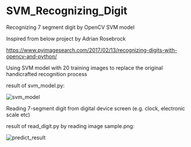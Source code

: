 # SVM_Recognizing_Digit
Recognizing 7 segment digit by OpenCV SVM model

Inspired from below project by Adrian Rosebrock

https://www.pyimagesearch.com/2017/02/13/recognizing-digits-with-opencv-and-python/

Using SVM model with 20 training images to replace the original handicrafted recognition process

result of svm_model.py:

![svm_model](https://user-images.githubusercontent.com/17492814/58760250-fa5c7600-8567-11e9-865f-0bc85d231ec2.JPG)


Reading 7-segment digit from digital device screen (e.g. clock, electronic scale etc)

result of read_digit.py by reading image sample.png:

![predict_result](https://user-images.githubusercontent.com/17492814/58760414-119c6300-856a-11e9-891c-9a32e9997c74.JPG)
